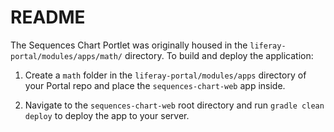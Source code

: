 # README

The Sequences Chart Portlet was originally housed in the 
`liferay-portal/modules/apps/math/` directory. To build and deploy the 
application:

1. Create a `math` folder in the `liferay-portal/modules/apps` directory of your
   Portal repo and place the `sequences-chart-web` app inside.
   
2. Navigate to the `sequences-chart-web` root directory and run 
   `gradle clean deploy` to deploy the app to your server. 
